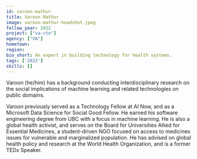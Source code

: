 ```yaml
---
id: varoon-mathur
title: Varoon Mathur
image: varoon-mathur-headshot.jpeg
fellow_year: 2022
project: ["va-cto"]
agency: ["VA"]
hometown: 
region: 
bio_short: An expert in building technology for health systems.
tags: ['2022']
skills: []
---
```


Varoon (he/him) has a background conducting interdisciplinary research on the social implications of machine learning and related technologies on public domains.

Varoon previously served as a Technology Fellow at AI Now, and as a Microsoft Data Science for Social Good Fellow. He earned his software engineering degree from UBC with a focus in machine learning. He is also a global health activist, and serves on the Board for Universities Allied for Essential Medicines, a student-driven NGO focused on access to medicines issues for vulnerable and marginalized population. He has advised on global health policy and research at the World Health Organization, and is a former TEDx Speaker.
